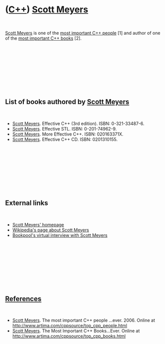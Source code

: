 



 

 

 

 

 

([C++](Cpp.htm)) [Scott Meyers](CppScottMeyers.htm)
===================================================

 

[Scott Meyers](CppScottMeyers.htm) is one of the [most important C++
people](CppMostImportantCppPeople.htm) \[1\] and author of one of the
[most important C++ books](CppMostImportantCppBooks.htm) \[2\].

 

 

 

 

 

List of books authored by [Scott Meyers](CppScottMeyers.htm)
------------------------------------------------------------

 

-   [Scott Meyers](CppScottMeyers.htm). Effective C++ (3rd edition).
    ISBN: 0-321-33487-6.
-   [Scott Meyers](CppScottMeyers.htm). Effective STL.
    ISBN: 0-201-74962-9.
-   [Scott Meyers](CppScottMeyers.htm). More Effective C++.
    ISBN: 020163371X.
-   [Scott Meyers](CppScottMeyers.htm). Effective C++ CD.
    ISBN: 0201310155.

 

 

 

 

 

External links
--------------

 

-   [Scott Meyers' homepage](http://www.aristeia.com/)
-   [Wikipedia's page about Scott
    Meyers](http://en.wikipedia.org/wiki/Scott_Meyers)
-   [Bookpool's virtual interview with Scott
    Meyers](http://www.bookpool.com/ct/98031)

 

 

 

 

 

[References](CppReferences.htm)
-------------------------------

 

-   [Scott Meyers](CppScottMeyers.htm). The most important C++
    people ...ever. 2006. Online at
    <http://www.artima.com/cppsource/top_cpp_people.html>
-   [Scott Meyers](CppScottMeyers.htm). The Most Important
    C++ Books...Ever. Online at
    <http://www.artima.com/cppsource/top_cpp_books.html>

 

 

 

 

 





 



